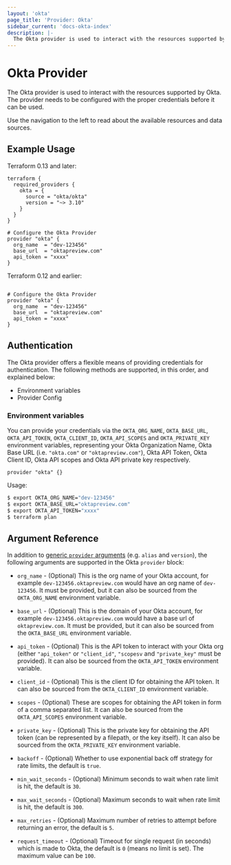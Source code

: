 ```yaml
---
layout: 'okta'
page_title: 'Provider: Okta'
sidebar_current: 'docs-okta-index'
description: |-
  The Okta provider is used to interact with the resources supported by Okta. The provider needs to be configured with the proper credentials before it can be used.
---
```


# Okta Provider

The Okta provider is used to interact with the resources supported by Okta. The provider needs to be configured with the proper credentials before it can be used.

Use the navigation to the left to read about the available resources and data sources.

## Example Usage

Terraform 0.13 and later:

```hcl
terraform {
  required_providers {
    okta = {
      source = "okta/okta"
      version = "~> 3.10"
    }
  }
}

# Configure the Okta Provider
provider "okta" {
  org_name  = "dev-123456"
  base_url  = "oktapreview.com"
  api_token = "xxxx"
}
```

Terraform 0.12 and earlier:

```hcl

# Configure the Okta Provider
provider "okta" {
  org_name  = "dev-123456"
  base_url  = "oktapreview.com"
  api_token = "xxxx"
}
```

## Authentication

The Okta provider offers a flexible means of providing credentials for
authentication. The following methods are supported, in this order, and
explained below:

- Environment variables
- Provider Config

### Environment variables

You can provide your credentials via the `OKTA_ORG_NAME`, `OKTA_BASE_URL`, `OKTA_API_TOKEN`, `OKTA_CLIENT_ID`, 
`OKTA_API_SCOPES` and `OKTA_PRIVATE_KEY` environment variables, representing your Okta Organization Name, 
Okta Base URL (i.e. `"okta.com"` or `"oktapreview.com"`), Okta API Token, Okta Client ID, Okta API scopes 
and Okta API private key respectively.

```hcl
provider "okta" {}
```

Usage:

```sh
$ export OKTA_ORG_NAME="dev-123456"
$ export OKTA_BASE_URL="oktapreview.com"
$ export OKTA_API_TOKEN="xxxx"
$ terraform plan
```

## Argument Reference

In addition to [generic `provider` arguments](https://www.terraform.io/docs/configuration/providers.html)
(e.g. `alias` and `version`), the following arguments are supported in the Okta `provider` block:

- `org_name` - (Optional) This is the org name of your Okta account, for example `dev-123456.oktapreview.com` would have an org name of `dev-123456`. It must be provided, but it can also be sourced from the `OKTA_ORG_NAME` environment variable.

- `base_url` - (Optional) This is the domain of your Okta account, for example `dev-123456.oktapreview.com` would have a base url of `oktapreview.com`. It must be provided, but it can also be sourced from the `OKTA_BASE_URL` environment variable.

- `api_token` - (Optional) This is the API token to interact with your Okta org (either `"api_token"` or `"client_id"`, `"scopesv` and `"private_key"` must be provided). It can also be sourced from the `OKTA_API_TOKEN` environment variable.

- `client_id` - (Optional) This is the client ID for obtaining the API token. It can also be sourced from the `OKTA_CLIENT_ID` environment variable. 

- `scopes` - (Optional) These are scopes for obtaining the API token in form of a comma separated list. It can also be sourced from the `OKTA_API_SCOPES` environment variable.

- `private_key` - (Optional) This is the private key for obtaining the API token (can be represented by a filepath, or the key itself). It can also be sourced from the `OKTA_PRIVATE_KEY` environment variable.

- `backoff` - (Optional) Whether to use exponential back off strategy for rate limits, the default is `true`.

- `min_wait_seconds` - (Optional) Minimum seconds to wait when rate limit is hit, the default is `30`.

- `max_wait_seconds` - (Optional) Maximum seconds to wait when rate limit is hit, the default is `300`.

- `max_retries` - (Optional) Maximum number of retries to attempt before returning an error, the default is `5`.

- `request_timeout` - (Optional) Timeout for single request (in seconds) which is made to Okta, the default is `0` (means no limit is set). The maximum value can be `100`.

